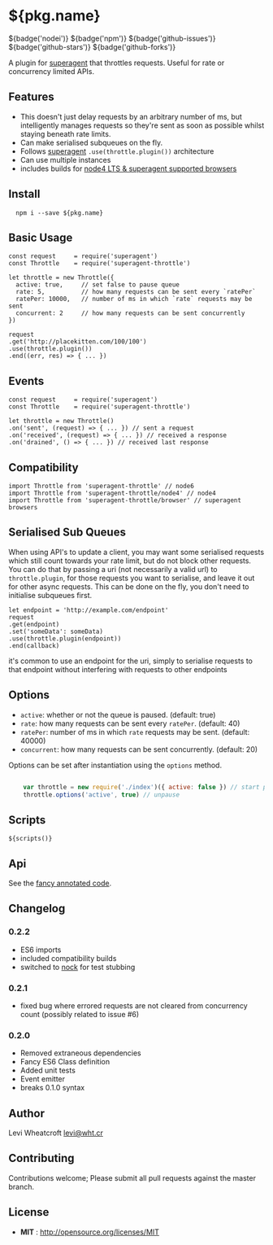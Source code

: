# ${pkg.name}

${badge('nodei')}
${badge('npm')}
${badge('github-issues')}
${badge('github-stars')}
${badge('github-forks')}

A plugin for [superagent](https://github.com/visionmedia/superagent)
that throttles requests. Useful for rate or concurrency limited APIs.

## Features

 * This doesn't just delay requests by an arbitrary number of ms, but
   intelligently manages requests so they're sent as soon as possible whilst
   staying beneath rate limits.
 * Can make serialised subqueues on the fly.
 * Follows [superagent](https://github.com/visionmedia/superagent)
   `.use(throttle.plugin())` architecture
 * Can use multiple instances
 * includes builds for
   [node4 LTS & superagent supported browsers](#compatibility)

## Install

```
  npm i --save ${pkg.name}
```

## Basic Usage

    const request     = require('superagent')
    const Throttle    = require('superagent-throttle')

    let throttle = new Throttle({
      active: true,     // set false to pause queue
      rate: 5,          // how many requests can be sent every `ratePer`
      ratePer: 10000,   // number of ms in which `rate` requests may be sent
      concurrent: 2     // how many requests can be sent concurrently
    })

    request
    .get('http://placekitten.com/100/100')
    .use(throttle.plugin())
    .end((err, res) => { ... })

## Events

    const request     = require('superagent')
    const Throttle    = require('superagent-throttle')

    let throttle = new Throttle()
    .on('sent', (request) => { ... }) // sent a request
    .on('received', (request) => { ... }) // received a response
    .on('drained', () => { ... }) // received last response

## Compatibility

    import Throttle from 'superagent-throttle' // node6
    import Throttle from 'superagent-throttle/node4' // node4
    import Throttle from 'superagent-throttle/browser' // superagent browsers

## Serialised Sub Queues

When using API's to update a client, you may want some serialised requests which
still count towards your rate limit, but do not block other requests. You can
do that by passing a uri (not necessarily a valid url) to `throttle.plugin`, for
those requests you want to serialise, and leave it out for other async requests.
This can be done on the fly, you don't need to initialise subqueues first.

    let endpoint = 'http://example.com/endpoint'
    request
    .get(endpoint)
    .set('someData': someData)
    .use(throttle.plugin(endpoint))
    .end(callback)

it's common to use an endpoint for the uri, simply to serialise requests to that
endpoint without interfering with requests to other endpoints

## Options

 * `active`: whether or not the queue is paused. (default: true)
 * `rate`: how many requests can be sent every `ratePer`. (default: 40)
 * `ratePer`: number of ms in which `rate` requests may be sent. (default: 40000)
 * `concurrent`: how many requests can be sent concurrently. (default: 20)

Options can be set after instantiation using the `options` method.

```javascript

    var throttle = new require('./index')({ active: false }) // start paused
    throttle.options('active', true) // unpause

```

## Scripts

    ${scripts()}

## Api

See the [fancy annotated code](${pkg.homepage}).

## Changelog

### 0.2.2

 * ES6 imports
 * included compatibility builds
 * switched to [nock](https://github.com/node-nock/nock) for test stubbing

### 0.2.1

 * fixed bug where errored requests are not cleared from concurrency count
   (possibly related to issue #6)

### 0.2.0

 * Removed extraneous dependencies
 * Fancy ES6 Class definition
 * Added unit tests
 * Event emitter
 * breaks 0.1.0 syntax

## Author

Levi Wheatcroft <levi@wht.cr>

## Contributing

Contributions welcome; Please submit all pull requests against the master
branch.

## License

 - **MIT** : http://opensource.org/licenses/MIT
